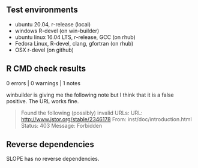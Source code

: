 ## Test environments

* ubuntu 20.04, r-release (local)
* windows R-devel (on win-builder)
* ubuntu linux 16.04 LTS, r-release, GCC (on rhub)
* Fedora Linux, R-devel, clang, gfortran (on rhub)
* OSX r-devel (on github)


## R CMD check results

0 errors | 0 warnings | 1 notes

winbuilder is giving me the following note but
I think that it is a false positive. The URL works fine.

> Found the following (possibly) invalid URLs:
>   URL: http://www.jstor.org/stable/2346178
>     From: inst/doc/introduction.html
>     Status: 403
>     Message: Forbidden

## Reverse dependencies

SLOPE has no reverse dependencies.

